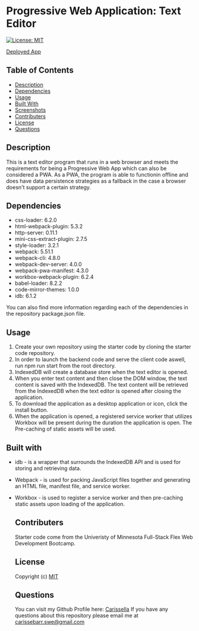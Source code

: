 # Progressive Web Application: Text Editor
  [![License: MIT](https://img.shields.io/badge/License-MIT-yellow.svg)](https://opensource.org/licenses/MIT)

  [Deployed App]()

 ## Table of Contents

  * [Description](#description)
  * [Dependencies](#dependencies)
  * [Usage](#usage)
  * [Built With](#built-with)
  * [Screenshots](#screenshots)
  * [Contributers](#contributers)
  * [License](#license)
  * [Questions](#questions)

## Description 

This is a text editor program that runs in a web browser and meets the requirements for being a Progressive Web App which can also be considered a PWA. As a PWA, the program is able to functionin offline and does have data persistence strategies as a fallback in the case a browser doesn't support a certain strategy.

## Dependencies  

* css-loader: 6.2.0
* html-webpack-plugin: 5.3.2
* http-server: 0.11.1
* mini-css-extract-plugin: 2.7.5
* style-loader: 3.2.1
* webpack: 5.51.1
* webpack-cli: 4.8.0
* webpack-dev-server: 4.0.0
* webpack-pwa-manifest: 4.3.0
* workbox-webpack-plugin: 6.2.4
* babel-loader: 8.2.2
* code-mirror-themes: 1.0.0
* idb: 6.1.2

You can also find more information regarding each of the dependencies in the repository package.json file.

 ## Usage 

  1. Create your own repository using the starter code by cloning the starter code repository. 
  2. In order to launch the backend code and serve the client code aswell, run npm run start from the root directory.
  3. IndexedDB will create a database store when the text editor is opened.
  4. When you enter text content and then close the DOM window, the text content is saved with the IndexedDB.
  The text content will be retrieved from the IndexedDB when the text editor is opened after closing the application.
  5. To download the application as a desktop application or icon, click the install button.
  6. When the application is opened, a registered service worker that utilizes Workbox will be present during the duration the application is open. The Pre-caching of static assets will be used.

  ## Built with

* idb - is a wrapper that surrounds the IndexedDB API and is used for storing and retrieving data.
* Webpack - is used for packing JavaScript files together and generating an HTML file, manifest file, and service worker.
* Workbox - is used to register a service worker and then pre-caching static assets upon loading of the application.


  ## Contributers 

  Starter code come from the Univeristy of Minnesota Full-Stack Flex Web Development Bootcamp.

  ## License 
  
  Copyright (c)
  [MIT](https://opensource.org/licenses/MIT)

  ## Questions 

  You can visit my Github Profile here: [Carissella](https://github.com/Carissella) 
  If you have any questions about this repository please email me at carissebarr.swe@gmail.com